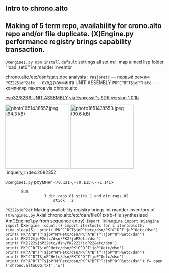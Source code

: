 ## Intro to chrono.alto 

Making of 5 term repo, availability for crono.alto repo and/or file duplicate. (X)Engine.py performance registry brings capability transaction. 
---
`DXengine1.py npm install`
`default` settings all set null map aimed lisp folder "load_set0" int madder inventor

chrono.alto/etc/dsn/stats.doc analysis :
`PK$joPetc` — первый режим 
`PK222$joP2etc` — сход роуминга UNIT.ASSEMBLY
`PK^C^D^T$joP^Hetc` — компиляр пакетов via chrono.alto

[esp32/8266.UNIT.ASSEMBLY via Espressif's SDK version 1.0.1b](https://github.com/NikolayTach/low_power_voltage_measurement/blob/5f517ef1cf346746f348f02d7dd6ac8623063bfb/tools/esptool.py)

<img width="200" alt="photo1651438557.jpeg (94.3 kB)" src="https://img.esa.io/uploads/production/attachments/19425/2022/05/02/127519/05083ca7-009c-42a7-9bff-f05e4a0f1ea2.jpeg">
<img width="200" alt="photo1651438553.jpeg (90.6 kB)" src="https://img.esa.io/uploads/production/attachments/19425/2022/05/02/127519/6419471f-d46d-4a1a-9640-1b8561b6984a.jpeg">
`inquery_index:2082352`
 
`Dxengine1.py` роуминг `</0.121>`, `</0.115>`, `</1.141>`
          
          
          
           Sum
                     3 dir.rags.01 stick 1 and dir.rags.02 
                         stick : 2 


`PK222$joP2et` Making availability registry brings int madder inventory of `(X)Engine1.py`
Axial chrono.alto/etc/dsn/file01.txt(b-file synthesized AmCEngine1.py from sequence entry)
`import TMPengine
import KSengine 
import DXengine 
count:()
import itertools
for i itertools():
time.sleep(5) 
print('PK^C^D^T$joP^Hetc/dsn/PK^C^D^T!joP^Oetc/dsn')
print('PK^A^B^T^T$joP^H^Petc/dsn/PK^A^B^T^T!joP^O^P&etc/dsn')
print('PK222$joP2etc/dsn/PK2!joP2etc/dsn')
print('PK2222$joP22etc/dsn/PK2222!joP22&etc/dsn')
print('PK^C^D^T$joP^Hetc/dsn/PK^C^D^T!joP^Oetc/dsn')
print('PK^A^B^T^T$joP^H^Petc/dsn/PK^A^B^T^T!joP^O^P&etc/dsn')
print('PK^C^D^T$joP^Hetc/dsn/PK^C^D^T!joP^Oetc/dsn')
print('PK^A^B^T^T$joP^H^Petc/dsn/PK^A^B^T^T!joP^O^P&etc/dsn')
f= open ('chrono.altoLOG.txt','w')`
